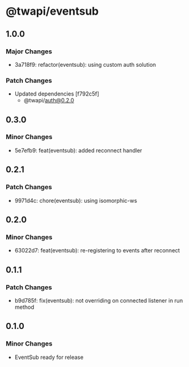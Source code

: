# @twapi/eventsub

## 1.0.0

### Major Changes

- 3a718f9: refactor(eventsub): using custom auth solution

### Patch Changes

- Updated dependencies [f792c5f]
  - @twapi/auth@0.2.0

## 0.3.0

### Minor Changes

- 5e7efb9: feat(eventsub): added reconnect handler

## 0.2.1

### Patch Changes

- 9971d4c: chore(eventsub): using isomorphic-ws

## 0.2.0

### Minor Changes

- 63022d7: feat(eventsub): re-registering to events after reconnect

## 0.1.1

### Patch Changes

- b9d785f: fix(eventsub): not overriding on connected listener in run method

## 0.1.0

### Minor Changes

- EventSub ready for release
